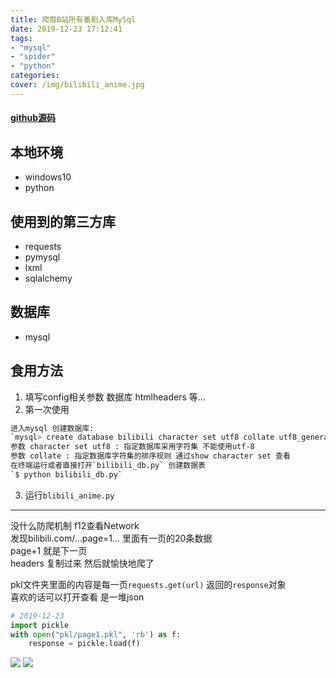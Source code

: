 ```yaml
---
title: 爬取B站所有番剧入库MySql
date: 2019-12-23 17:12:41
tags: 
- "mysql"
- "spider"
- "python"
categories:
cover: /img/bilibili_anime.jpg
---
```

 
#### [github源码](https://github.com/Hotobun/Code/tree/master/python/spider/bilibili/anime)
## 本地环境
- windows10 
- python 
 
## 使用到的第三方库
- requests
- pymysql
- lxml
- sqlalchemy
 
## 数据库
- mysql
 
## 食用方法
1. 填写config相关参数 数据库 htmlheaders 等...  
2. 第一次使用   
``` bash
进入mysql 创建数据库:  
`mysql> create database bilibili character set utf8 collate utf8_general_ci;`  
参数 character set utf8 : 指定数据库采用字符集 不能使用utf-8  
参数 collate : 指定数据库字符集的排序规则 通过show character set 查看  
在终端运行或者直接打开`bilibili_db.py` 创建数据表  
`$ python bilibili_db.py`  
```
3. 运行`blibili_anime.py`

 
*** 
没什么防爬机制 f12查看Network   
发现bilibili.com/...page=1... 里面有一页的20条数据   
page+1 就是下一页  
headers 复制过来 然后就愉快地爬了   
 
pkl文件夹里面的内容是每一页`requests.get(url)` 返回的`response`对象   
喜欢的话可以打开查看 是一堆json  
``` python
# 2019-12-23
import pickle
with open("pkl/page1.pkl", 'rb') as f:
    response = pickle.load(f)
```
 
![](/img/archive_img/bilibili_spider1.png) 
![](/img/archive_img/bilibili_spider2.png)
